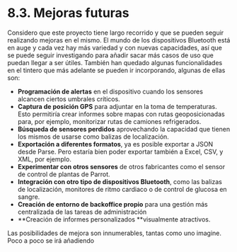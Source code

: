 # 8.3. Mejoras futuras

Considero que este proyecto tiene largo recorrido y que se pueden seguir realizando mejoras en el mismo. El mundo de los dispositivos Bluetooth está en auge y cada vez hay más variedad y con nuevas capacidades, así que se puede seguir investigando para añadir sacar más casos de uso que puedan llegar a ser útiles. También han quedado algunas funcionalidades en el tintero que más adelante se pueden ir incorporando, algunas de ellas son:

- **Programación de alertas** en el dispositivo cuando los sensores alcancen ciertos umbrales críticos.
- **Captura de posición GPS** para adjuntar en la toma de temperaturas. Esto permitiría crear informes sobre mapas con rutas geoposicionadas para, por ejemplo, monitorizar rutas de camiones refrigerados.
- **Búsqueda de sensores perdidos** aprovechando la capacidad que tienen los mismos de usarse como balizas de localización.
- **Exportación a diferentes formatos**, ya es posible exportar a JSON desde Parse. Pero estaría bien poder exportar también a Excel, CSV, y XML, por ejemplo.
- **Experimentar con otros sensores** de otros fabricantes como el sensor de control de plantas de Parrot.
- **Integración con otro tipo de dispositivos Bluetooth**, como las balizas de localización, monitores de ritmo cardiaco o de control de glucosa en sangre.
- **Creación de entorno de backoffice propio** para una gestión más centralizada de las tareas de administración
- **Creación de informes personalizados **visualmente atractivos.


 Las posibilidades de mejora son innumerables, tantas como uno imagine. Poco a poco se irá añadiendo 